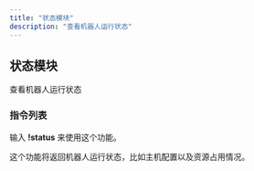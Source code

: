 ```yaml
---
title: "状态模块"
description: "查看机器人运行状态"
---
```


## 状态模块

查看机器人运行状态

### 指令列表

输入 **!status** 来使用这个功能。

这个功能将返回机器人运行状态，比如主机配置以及资源占用情况。